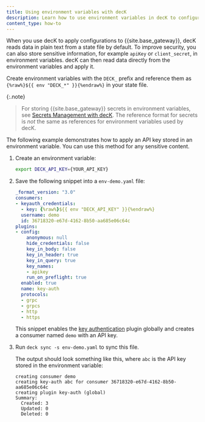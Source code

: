 ```yaml
---
title: Using environment variables with decK
description: Learn how to use environment variables in decK to configure Kong instances. Explore best practices and examples for managing Kong deployments.
content_type: how-to
---
```


When you use decK to apply configurations to {{site.base_gateway}},
decK reads data in plain text from a state file by default. To improve security, you
can also store sensitive information, for example `apiKey` or `client_secret`, in
environment variables. decK can then read data directly from the environment
variables and apply it.

Create environment variables with the `DECK_` prefix and reference them as
`{%raw%}${{ env "DECK_*" }}{%endraw%}` in your state file.

{:.note}
> For storing {{site.base_gateway}} secrets in environment variables, see [Secrets Management with decK](/deck/latest/guides/vaults/).
The reference format for secrets is _not_ the same as references for environment variables used by decK.

The following example demonstrates how to apply an API key stored in an environment variable.
You can use this method for any sensitive content.

1. Create an environment variable:

    ```sh
    export DECK_API_KEY={YOUR_API_KEY}
    ```

2. Save the following snippet into a `env-demo.yaml` file:

    ```yaml
    _format_version: "3.0"
    consumers:
    - keyauth_credentials:
      - key: {%raw%}${{ env "DECK_API_KEY" }}{%endraw%}
      username: demo
      id: 36718320-e67d-4162-8b50-aa685e06c64c
    plugins:
    - config:
        anonymous: null
        hide_credentials: false
        key_in_body: false
        key_in_header: true
        key_in_query: true
        key_names:
        - apikey
        run_on_preflight: true
      enabled: true
      name: key-auth
      protocols:
      - grpc
      - grpcs
      - http
      - https
    ```
    This snippet enables the [key authentication][key-auth] plugin globally and creates
     a consumer named `demo` with an API key.
3. Run `deck sync -s env-demo.yaml` to sync this file.

    The output should look something like this, where `abc` is the API key stored
    in the environment variable:

    ```plaintext
    creating consumer demo
    creating key-auth abc for consumer 36718320-e67d-4162-8b50-aa685e06c64c
    creating plugin key-auth (global)
    Summary:
      Created: 3
      Updated: 0
      Deleted: 0
    ```

[key-auth]: /hub/kong-inc/key-auth/
